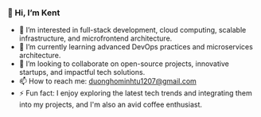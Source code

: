 ###  🐶 Hi, I’m Kent

- 👀 I’m interested in full-stack development, cloud computing, scalable infrastructure, and microfrontend architecture.
- 🌱 I’m currently learning advanced DevOps practices and microservices architecture.
- 💞️ I’m looking to collaborate on open-source projects, innovative startups, and impactful tech solutions.
- 📫 How to reach me: duonghominhtu1207@gmail.com
- ⚡ Fun fact: I enjoy exploring the latest tech trends and integrating them into my projects, and I'm also an avid coffee enthusiast.
